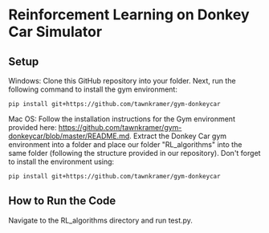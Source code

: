 # Reinforcement Learning on Donkey Car Simulator

## Setup
Windows: Clone this GitHub repository into your folder. Next, run the following command to install the gym environment:
```
pip install git+https://github.com/tawnkramer/gym-donkeycar
```

Mac OS: Follow the installation instructions for the Gym environment provided here: https://github.com/tawnkramer/gym-donkeycar/blob/master/README.md. Extract the Donkey Car gym environment into a folder and place our folder "RL_algorithms" into the same folder (following the structure provided in our repository). Don't forget to install the environment using:
```
pip install git+https://github.com/tawnkramer/gym-donkeycar
```


## How to Run the Code
Navigate to the RL_algorithms directory and run test.py.